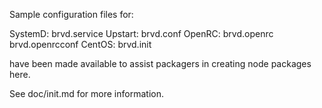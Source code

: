 Sample configuration files for:

SystemD: brvd.service
Upstart: brvd.conf
OpenRC:  brvd.openrc
         brvd.openrcconf
CentOS:  brvd.init

have been made available to assist packagers in creating node packages here.

See doc/init.md for more information.
